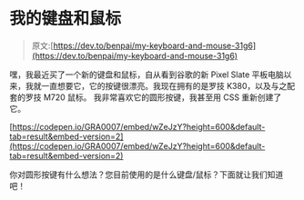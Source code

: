 # 我的键盘和鼠标

> 原文:[https://dev.to/benpai/my-keyboard-and-mouse-31g6](https://dev.to/benpai/my-keyboard-and-mouse-31g6)

嘿，我最近买了一个新的键盘和鼠标，自从看到谷歌的新 Pixel Slate 平板电脑以来，我就一直想要它，它的按键很漂亮。我现在拥有的是罗技 K380，以及与之配套的罗技 M720 鼠标。
我非常喜欢它的圆形按键，我甚至用 CSS 重新创建了它。

[https://codepen.io/GRA0007/embed/wZeJzY?height=600&default-tab=result&embed-version=2](https://codepen.io/GRA0007/embed/wZeJzY?height=600&default-tab=result&embed-version=2)

你对圆形按键有什么想法？您目前使用的是什么键盘/鼠标？下面就让我们知道吧！